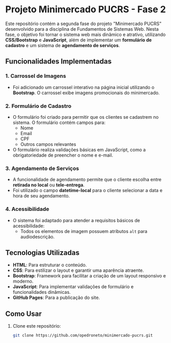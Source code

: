 # Projeto Minimercado PUCRS - Fase 2

Este repositório contém a segunda fase do projeto "Minimercado PUCRS" desenvolvido para a disciplina de Fundamentos de Sistemas Web. Nesta fase, o objetivo foi tornar o sistema web mais dinâmico e atrativo, utilizando **CSS/Bootstrap** e **JavaScript**, além de implementar um **formulário de cadastro** e um sistema de **agendamento de serviços**.

## Funcionalidades Implementadas

### 1. **Carrossel de Imagens**
- Foi adicionado um carrossel interativo na página inicial utilizando o **Bootstrap**. O carrossel exibe imagens promocionais do minimercado.

### 2. **Formulário de Cadastro**
- O formulário foi criado para permitir que os clientes se cadastrem no sistema. O formulário contém campos para:
  - Nome
  - Email
  - CPF
  - Outros campos relevantes
- O formulário realiza validações básicas em JavaScript, como a obrigatoriedade de preencher o nome e e-mail.

### 3. **Agendamento de Serviços**
- A funcionalidade de agendamento permite que o cliente escolha entre **retirada no local** ou **tele-entrega**.
- Foi utilizado o campo **datetime-local** para o cliente selecionar a data e hora de seu agendamento.

### 4. **Acessibilidade**
- O sistema foi adaptado para atender a requisitos básicos de acessibilidade:
  - Todos os elementos de imagem possuem atributos `alt` para audiodescrição.

## Tecnologias Utilizadas

- **HTML**: Para estruturar o conteúdo.
- **CSS**: Para estilizar o layout e garantir uma aparência atraente.
- **Bootstrap**: Framework para facilitar a criação de um layout responsivo e moderno.
- **JavaScript**: Para implementar validações de formulário e funcionalidades dinâmicas.
- **GitHub Pages**: Para a publicação do site.

## Como Usar

1. Clone este repositório:
   ```bash
   git clone https://github.com/opedroneto/minimercado-pucrs.git
